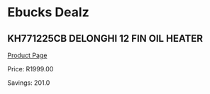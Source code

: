 
# Ebucks Dealz
## KH771225CB DELONGHI 12 FIN OIL HEATER
[Product Page](https://www.ebucks.com/web/shop/productSelected.do?prodId=1191139073&catId=1157551316)

Price: R1999.00

Savings: 201.0


	